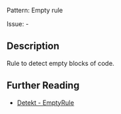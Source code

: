 Pattern: Empty rule

Issue: -

## Description

Rule to detect empty blocks of code.

## Further Reading

* [Detekt - EmptyRule](https://arturbosch.github.io/detekt/empty-blocks.html#emptyrule)